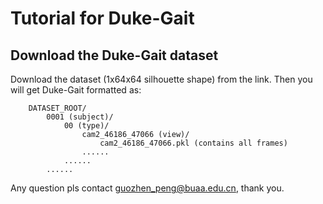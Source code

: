 # Tutorial for Duke-Gait
## Download the Duke-Gait dataset
Download the dataset (1x64x64 silhouette shape) from the link.
Then you will get Duke-Gait formatted as:
```
    DATASET_ROOT/
        0001 (subject)/
            00 (type)/
                cam2_46186_47066 (view)/
                    cam2_46186_47066.pkl (contains all frames)
                ......
            ......
        ......
```
Any question pls contact guozhen_peng@buaa.edu.cn, thank you.

